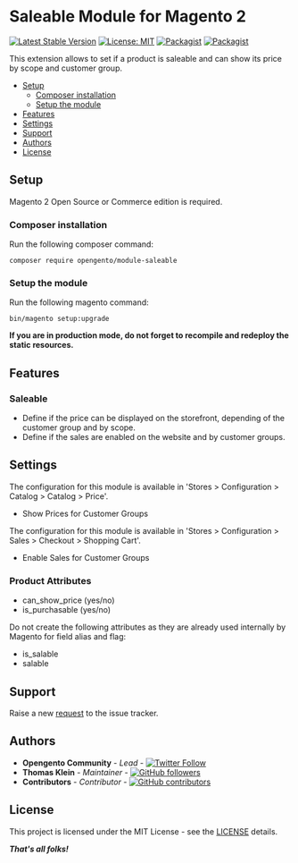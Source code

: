 # Saleable Module for Magento 2

[![Latest Stable Version](https://img.shields.io/packagist/v/opengento/module-saleable.svg?style=flat-square)](https://packagist.org/packages/opengento/module-saleable)
[![License: MIT](https://img.shields.io/github/license/opengento/magento2-saleable.svg?style=flat-square)](./LICENSE) 
[![Packagist](https://img.shields.io/packagist/dt/opengento/module-saleable.svg?style=flat-square)](https://packagist.org/packages/opengento/module-saleable/stats)
[![Packagist](https://img.shields.io/packagist/dm/opengento/module-saleable.svg?style=flat-square)](https://packagist.org/packages/opengento/module-saleable/stats)

This extension allows to set if a product is saleable and can show its price by scope and customer group.

 - [Setup](#setup)
   - [Composer installation](#composer-installation)
   - [Setup the module](#setup-the-module)
 - [Features](#features)
 - [Settings](#settings)
 - [Support](#support)
 - [Authors](#authors)
 - [License](#license)

## Setup

Magento 2 Open Source or Commerce edition is required.

###  Composer installation

Run the following composer command:

```
composer require opengento/module-saleable
```

### Setup the module

Run the following magento command:

```
bin/magento setup:upgrade
```

**If you are in production mode, do not forget to recompile and redeploy the static resources.**

## Features

### Saleable

- Define if the price can be displayed on the storefront, depending of the customer group and by scope.
- Define if the sales are enabled on the website and by customer groups.

## Settings

The configuration for this module is available in 'Stores > Configuration > Catalog > Catalog > Price'.

- Show Prices for Customer Groups

The configuration for this module is available in 'Stores > Configuration > Sales > Checkout > Shopping Cart'.

- Enable Sales for Customer Groups

### Product Attributes

- can_show_price (yes/no)
- is_purchasable (yes/no)

Do not create the following attributes as they are already used internally by Magento for field alias and flag:

- is_salable
- salable

## Support

Raise a new [request](https://github.com/opengento/magento2-saleable/issues) to the issue tracker.

## Authors

- **Opengento Community** - *Lead* - [![Twitter Follow](https://img.shields.io/twitter/follow/opengento.svg?style=social)](https://twitter.com/opengento)
- **Thomas Klein** - *Maintainer* - [![GitHub followers](https://img.shields.io/github/followers/thomas-kl1.svg?style=social)](https://github.com/thomas-kl1)
- **Contributors** - *Contributor* - [![GitHub contributors](https://img.shields.io/github/contributors/opengento/magento2-saleable.svg?style=flat-square)](https://github.com/opengento/magento2-saleable/graphs/contributors)

## License

This project is licensed under the MIT License - see the [LICENSE](./LICENSE) details.

***That's all folks!***
